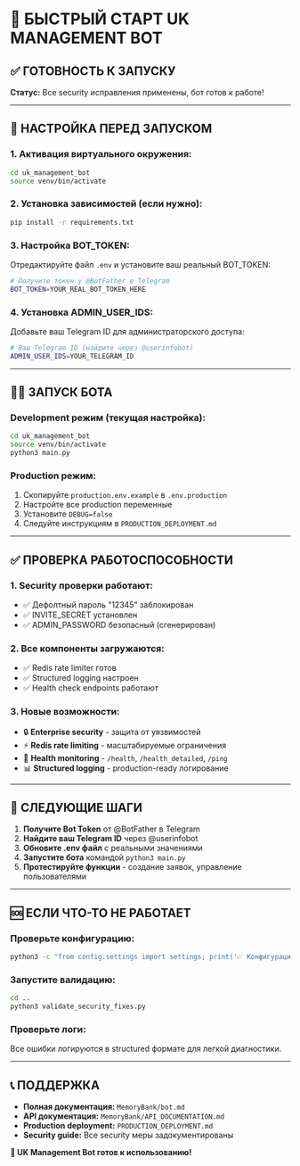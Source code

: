 # 🚀 БЫСТРЫЙ СТАРТ UK MANAGEMENT BOT

## ✅ ГОТОВНОСТЬ К ЗАПУСКУ

**Статус:** Все security исправления применены, бот готов к работе!

---

## 🔧 НАСТРОЙКА ПЕРЕД ЗАПУСКОМ

### 1. Активация виртуального окружения:
```bash
cd uk_management_bot
source venv/bin/activate
```

### 2. Установка зависимостей (если нужно):
```bash
pip install -r requirements.txt
```

### 3. Настройка BOT_TOKEN:
Отредактируйте файл `.env` и установите ваш реальный BOT_TOKEN:
```bash
# Получите токен у @BotFather в Telegram
BOT_TOKEN=YOUR_REAL_BOT_TOKEN_HERE
```

### 4. Установка ADMIN_USER_IDS:
Добавьте ваш Telegram ID для администраторского доступа:
```bash
# Ваш Telegram ID (найдите через @userinfobot)
ADMIN_USER_IDS=YOUR_TELEGRAM_ID
```

---

## 🏃‍♂️ ЗАПУСК БОТА

### Development режим (текущая настройка):
```bash
cd uk_management_bot
source venv/bin/activate
python3 main.py
```

### Production режим:
1. Скопируйте `production.env.example` в `.env.production`
2. Настройте все production переменные
3. Установите `DEBUG=false`
4. Следуйте инструкциям в `PRODUCTION_DEPLOYMENT.md`

---

## ✅ ПРОВЕРКА РАБОТОСПОСОБНОСТИ

### 1. Security проверки работают:
- ✅ Дефолтный пароль "12345" заблокирован
- ✅ INVITE_SECRET установлен
- ✅ ADMIN_PASSWORD безопасный (сгенерирован)

### 2. Все компоненты загружаются:
- ✅ Redis rate limiter готов
- ✅ Structured logging настроен
- ✅ Health check endpoints работают

### 3. Новые возможности:
- 🔒 **Enterprise security** - защита от уязвимостей
- ⚡ **Redis rate limiting** - масштабируемые ограничения
- 🏥 **Health monitoring** - `/health`, `/health_detailed`, `/ping`
- 📊 **Structured logging** - production-ready логирование

---

## 🎯 СЛЕДУЮЩИЕ ШАГИ

1. **Получите Bot Token** от @BotFather в Telegram
2. **Найдите ваш Telegram ID** через @userinfobot
3. **Обновите .env файл** с реальными значениями
4. **Запустите бота** командой `python3 main.py`
5. **Протестируйте функции** - создание заявок, управление пользователями

---

## 🆘 ЕСЛИ ЧТО-ТО НЕ РАБОТАЕТ

### Проверьте конфигурацию:
```bash
python3 -c "from config.settings import settings; print('✅ Конфигурация ОК')"
```

### Запустите валидацию:
```bash
cd ..
python3 validate_security_fixes.py
```

### Проверьте логи:
Все ошибки логируются в structured формате для легкой диагностики.

---

## 📞 ПОДДЕРЖКА

- **Полная документация:** `MemoryBank/bot.md`
- **API документация:** `MemoryBank/API_DOCUMENTATION.md`
- **Production deployment:** `PRODUCTION_DEPLOYMENT.md`
- **Security guide:** Все security меры задокументированы

**🎉 UK Management Bot готов к использованию!**
